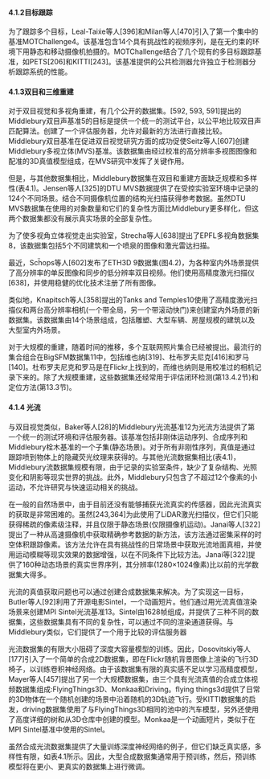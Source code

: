 #### 4.1.2目标跟踪

为了跟踪多个目标，Leal-Taix́e等人[396]和Milan等人[470]引入了第一个集中的基准MOTChallenge4。该基准包含14个具有挑战性的视频序列，是在无约束的环境下用静态和移动摄像机拍摄的。MOTChallenge结合了几个现有的多目标跟踪基准，如PETS[206]和KITTI[243]。该基准提供的公共检测器允许独立于检测器分析跟踪系统的性能。

#### 4.1.3双目和三维重建

对于双目视觉和多视角重建，有几个公开的数据集。[592, 593, 591]提出的Middlebury双目声基准5的目标是提供一个统一的测试平台，以公平地比较双目声匹配算法。创建了一个评估服务器，允许对最新的方法进行直接比较。Middlebury双目基准在促进双目视觉研究方面的成功促使Seitz等人[607]创建Middlebury多视立体(MVS)基准。该数据集由经过校准的高分辨率多视图图像和配准的3D真值模型组成，在MVS研究中发挥了关键作用。

但是，与其他数据集相比，Middlebury数据集在双目和重建方面缺乏规模和多样性(表4.1)。Jensen等人[325]的DTU MVS数据提供了在受控实验室环境中记录的124个不同场景。结合不同摄像机位置的结构光扫描获得参考数据。虽然DTU MVS数据集在使用的对象数量和它们的复杂性方面比Middlebury更多样化，但这两个数据集都没有展示真实场景的全部复杂性。


为了使多视角立体视觉走出实验室，Strecha等人[638]提出了EPFL多视角数据集8，该数据集包括5个不同建筑和一个喷泉的图像和激光雷达扫描。

最近，Scḧops等人[602]发布了ETH3D 9数据集(图4.2)，为各种室内外场景提供了高分辨率的单反图像和同步的低分辨率双目视频。他们使用高精度激光扫描仪[638]，并使用稳健的优化技术注册了所有图像。

类似地，Knapitsch等人[358]提出的Tanks and Temples10使用了高精度激光扫描仪和两台高分辨率相机(一个带全局，另一个带滚动快门)来创建室内外场景的新数据集。该数据集由14个场景组成，包括雕塑、大型车辆、房屋规模的建筑以及大型室内外场景。

对于大规模的重建，随着时间的推移，多个互联网照片集合已经被提出。最流行的集合组合在BigSFM数据集11中，包括维也纳[319]、杜布罗夫尼克[416]和罗马[140]。杜布罗夫尼克和罗马是在Flickr上找到的，而维也纳则是用校准过的相机记录下来的。除了大规模重建，这些数据集还经常用于评估闭环检测(第13.4.2节)和定位方法(第13.3节)。
 
#### 4.1.4 光流

与双目视觉类似，Baker等人[28]的Middlebury光流基准12为光流方法提供了第一个统一的测试环境和评估服务器。该基准包括非刚体运动序列、合成序列和Middlebury栓木基准的一个子集(静态场景)。对于所有非刚性序列，真值是通过跟踪喷到物体上的隐藏荧光纹理来获得的。与其他光流数据集相比(表4.1)，Middlebury流数据集规模有限，由于记录的实验室条件，缺少了复杂结构、光照变化和阴影等现实世界的挑战。此外，Middlebury只包含了不超过12个像素的小运动，不允许研究与快速运动相关的挑战。

在一般的自然场景中，由于目前还没有能够捕获光流真实的传感器，因此光流真实的获取是非常困难的。虽然[243,364]为此使用了LiDAR激光扫描仪，但它们只能获得稀疏的像素级注释，并且仅限于静态场景(仅限摄像机运动)。Janai等人[322]提出了一种从高速摄像机中获取精确参考数据的新方法，该方法通过密集采样的时空体积跟踪像素。该方法允许在具有挑战性的日常场景中获取光流地面真相，并使用运动模糊等现实效果的数据增强，以在不同条件下比较方法。Janai等[322]提供了160种动态场景的真实世界序列，其分辨率(1280×1024像素)比以前的光学数据集大得多。

光流的真值获取问题也可以通过创建合成数据集来解决。为了实现这一目标，Butler等人[92]利用了开源电影Sintel，一个动画短片。他们通过用光流真值渲染场景来创建MPI Sintel光流基准13。Sintel由1628帧组成，并提供了三种不同的数据集，这些数据集具有不同的复杂性，可以通过不同的渲染通道获得。与Middlebury类似，它们提供了一个用于比较的评估服务器

光流数据集的有限大小阻碍了深度大容量模型的训练。因此，Dosovitskiy等人[177]引入了一个简单的合成2D数据集，即在Flickr随机背景图像上渲染的飞行3D椅子，以训练卷积神经网络。由于该数据集有限的真实感不足以学习高精度模型，Mayer等人[457]提出了另一个大规模数据集，由三个具有光流真值的合成立体视频数据集组成:FlyingThings3D、Monkaa和Driving。flying things3d提供了日常的3D物体在一个随机创建的场景中沿着随机的3D轨迹飞行。受KITTI数据集的启发，driving数据集使用了与FlyingThings3D相同的池中的汽车模型，另外还使用了高度详细的树和从3D仓库中创建的模型。Monkaa是一个动画短片，类似于在MPI Sintel基准中使用的Sintel。

虽然合成光流数据集提供了大量训练深度神经网络的例子，但它们缺乏真实感，多样性有限，如表4.1所示。因此，大型合成数据集通常用于预训练，然后，预训练模型将在更小、更真实的数据集上进行微调。